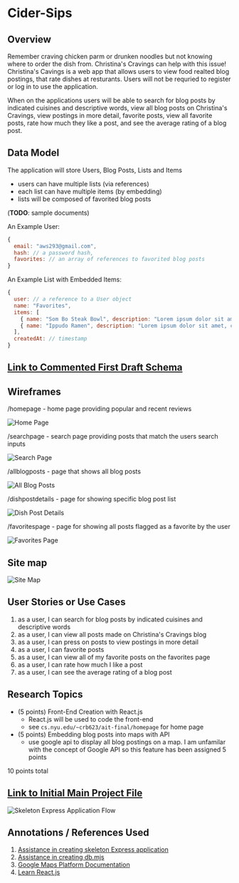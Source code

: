 # Cider-Sips

## Overview
Remember craving chicken parm or drunken noodles but not knowing where to order the dish from. Christina's Cravings can help with this issue! Christina's Cavings is a web app that allows users to view food realted blog postings, that rate dishes at resturants. Users will not be requried to register or log in to use the application. 

When on the applications users will be able to search for blog posts by indicated cuisines and descriptive words, view all blog posts on Christina's Cravings, view postings in more detail, favorite posts, view all favorite posts, rate how much they like a post, and see the average rating of a blog post.

## Data Model

The application will store Users, Blog Posts, Lists and Items

* users can have multiple lists (via references)
* each list can have multiple items (by embedding)
* lists will be composed of favorited blog posts

(__TODO__: sample documents)

An Example User:

```javascript
{
  email: "aws293@gmail.com",
  hash: // a password hash,
  favorites: // an array of references to favorited blog posts
}
```

An Example List with Embedded Items:

```javascript
{
  user: // a reference to a User object
  name: "Favorites",
  items: [
    { name: "Som Bo Steak Bowl", description: "Lorem ipsum dolor sit amet, consectetur adipiscing elit. Nam eu.", rating: "4", checked: true},
    { name: "Ippudo Ramen", description: "Lorem ipsum dolor sit amet, consectetur adipiscing elit. Nam eu.", rating: "5", checked: true},
  ],
  createdAt: // timestamp
}
```


## [Link to Commented First Draft Schema](db.mjs) 

## Wireframes

/homepage - home page providing popular and recent reviews

![Home Page](Cider-Sips/documentation/home-page.png)

/searchpage - search page providing posts that match the users search inputs

![Search Page](Cider-Sips/documentation/search-results.png)

/allblogposts - page that shows all blog posts

![All Blog Posts](Cider-Sips/documentation/all-blog-posts.png)

/dishpostdetails - page for showing specific blog post list

![Dish Post Details](Cider-Sips/documentation/dish-post-details.png)

/favoritespage - page for showing all posts flagged as a favorite by the user

![Favorites Page](Cider-Sips/documentation/favorites-page.png)

## Site map
![Site Map](Cider-Sips/documentation/christinas-cravings-site-map.png)

## User Stories or Use Cases
1. as a user, I can search for blog posts by indicated cuisines and descriptive words
2. as a user, I can view all posts made on Christina's Cravings blog
3. as a user, I can press on posts to view postings in more detail
4. as a user, I can favorite posts
5. as a user, I can view all of my favorite posts on the favorites page
6. as a user, I can rate how much I like a post
7. as a user, I can see the average rating of a blog post

## Research Topics

* (5 points) Front-End Creation with React.js
    * React.js will be used to code the front-end
    * see <code>cs.nyu.edu/~crb623/ait-final/homepage</code> for home page
* (5 points) Embedding blog posts into maps with API
    * use google api to display all blog postings on a map. I am unfamilar with the concept of Google API so this feature has been assigned 5 points

10 points total

## [Link to Initial Main Project File](app.mjs) 

![Skeleton Express Application Flow](Cider-Sips/documentation/express-skeleton.png)

## Annotations / References Used
1. [Assistance in creating skeleton Express application](https://developer.mozilla.org/en-US/docs/Learn/Server-side/Express_Nodejs/skeleton_website#running_the_skeleton_website)
2. [Assistance in creating db.mjs](https://developer.mozilla.org/en-US/docs/Learn/Server-side/Express_Nodejs/mongoose)
3. [Google Maps Platform Documentation](https://developers.google.com/maps/documentation)
4. [Learn React.js](https://react.dev/learn)